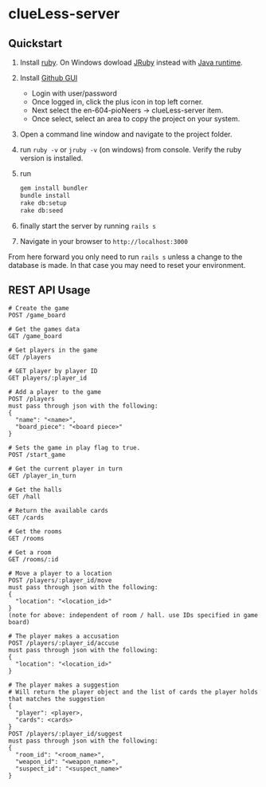 # clueLess-server


## Quickstart

1. Install [ruby](https://www.ruby-lang.org/en/documentation/installation/). On Windows dowload [JRuby](http://jruby.org/) instead with [Java runtime](http://www.oracle.com/technetwork/java/javase/downloads/jre8-downloads-2133155.html).
2. Install [Github GUI](https://desktop.github.com/)
    - Login with user/password
    - Once logged in, click the plus icon in top left corner. 
    - Next select the en-604-pioNeers -> clueLess-server item.
    - Once select, select an area to copy the project on your system.
3. Open a command line window and navigate to the project folder.
4. run `ruby -v` or `jruby -v` (on windows) from console. Verify the ruby version is installed.
5. run

    ```bash
    gem install bundler
    bundle install
    rake db:setup
    rake db:seed
    ```

6. finally start the server by running `rails s`
7. Navigate in your browser to `http://localhost:3000`

From here forward you only need to run `rails s` unless a change to the database is made. In that case you may need to reset your environment.


## REST API Usage

```
# Create the game
POST /game_board

# Get the games data
GET /game_board

# Get players in the game
GET /players

# GET player by player ID
GET players/:player_id

# Add a player to the game
POST /players
must pass through json with the following:
{
  "name": "<name>",
  "board_piece": "<board piece>"
}

# Sets the game in play flag to true.
POST /start_game

# Get the current player in turn
GET /player_in_turn

# Get the halls
GET /hall

# Return the available cards
GET /cards

# Get the rooms
GET /rooms

# Get a room
GET /rooms/:id

# Move a player to a location
POST /players/:player_id/move
must pass through json with the following:
{
  "location": "<location_id>"
}
(note for above: independent of room / hall. use IDs specified in game board)

# The player makes a accusation
POST /players/:player_id/accuse
must pass through json with the following:
{
  "location": "<location_id>"
}

# The player makes a suggestion
# Will return the player object and the list of cards the player holds that matches the suggestion
{
  "player": <player>,
  "cards": <cards> 
}
POST /players/:player_id/suggest
must pass through json with the following:
{
  "room_id": "<room_name>",
  "weapon_id": "<weapon_name>",
  "suspect_id": "<suspect_name>"
}

```